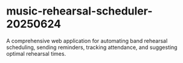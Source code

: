 # music-rehearsal-scheduler-20250624
A comprehensive web application for automating band rehearsal scheduling, sending reminders, tracking attendance, and suggesting optimal rehearsal times.
